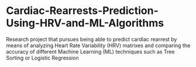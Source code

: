# Cardiac-Rearrests-Prediction-Using-HRV-and-ML-Algorithms
Research project that pursues being able to predict cardiac rearrest by means of analyzing Heart Rate Variability (HRV) matrixes and comparing the accuracy of different Machine Learning (ML) techniques such as Tree Sorting or Logistic Regression
